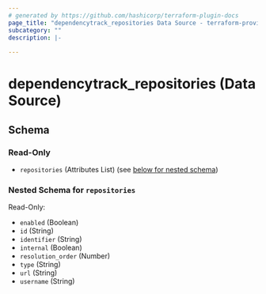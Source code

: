```yaml
---
# generated by https://github.com/hashicorp/terraform-plugin-docs
page_title: "dependencytrack_repositories Data Source - terraform-provider-dependency-track"
subcategory: ""
description: |-
  
---
```


# dependencytrack_repositories (Data Source)





<!-- schema generated by tfplugindocs -->
## Schema

### Read-Only

- `repositories` (Attributes List) (see [below for nested schema](#nestedatt--repositories))

<a id="nestedatt--repositories"></a>
### Nested Schema for `repositories`

Read-Only:

- `enabled` (Boolean)
- `id` (String)
- `identifier` (String)
- `internal` (Boolean)
- `resolution_order` (Number)
- `type` (String)
- `url` (String)
- `username` (String)
